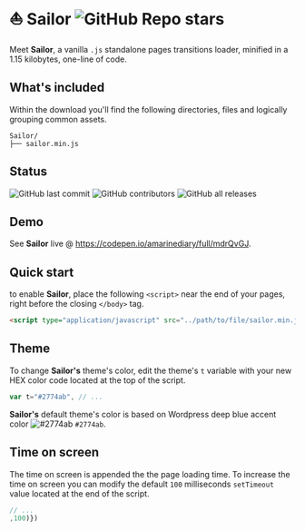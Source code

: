 # ⛵ Sailor ![GitHub Repo stars](https://img.shields.io/github/stars/amarinediary/sailor?style=social)

Meet **Sailor**, a vanilla `.js` standalone pages transitions loader, minified in a 1.15 kilobytes, one-line of code.

## What's included

Within the download you'll find the following directories, files and logically grouping common assets.

```
Sailor/
├── sailor.min.js
```

## Status

![GitHub last commit](https://img.shields.io/github/last-commit/amarinediary/sailor)
![GitHub contributors](https://img.shields.io/github/contributors/amarinediary/sailor)
![GitHub all releases](https://img.shields.io/github/downloads/amarinediary/sailor/total)

## Demo

See **Sailor** live @ https://codepen.io/amarinediary/full/mdrQvGJ.

## Quick start

to enable **Sailor**, place the following `<script>` near the end of your pages, right before the closing `</body>` tag.

```html
<script type="application/javascript" src="../path/to/file/sailor.min.js"></script>
```

## Theme

To change **Sailor's** theme's color, edit the theme's ` t ` variable with your new HEX color code located at the top of the script.

```js
var t="#2774ab", // ...
```

**Sailor's** default theme's color is based on Wordpress deep blue accent color ![#2774ab](https://via.placeholder.com/15/2774ab/000000?text=+) `#2774ab`.

## Time on screen

The time on screen is appended the the page loading time. To increase the time on screen you can modify the default `100` milliseconds `setTimeout` value located at the end of the script.
```js
// ...
,100)})
```

[1]: https://github.com/amarinediary/Sailor/blob/main/README.md

